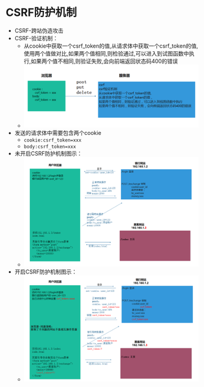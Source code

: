 # CSRF防护机制
- CSRF-跨站伪造攻击
- CSRF-验证机制：  
    - 从cookie中获取一个csrf_token的值,从请求体中获取一个csrf_token的值,使用两个值做对比,如果两个值相同,则检验通过,可以进入到试图函数中执行,如果两个值不相同,则验证失败,会向前端返回状态码400的错误
    - ![csrf防护机制](images/csrf防护机制.png)
- 发送的请求体中需要包含两个cookie
    - `cookie:csrf_token=xxx`
    - `body:csrf_token=xxx`
- 未开启CSRF防护机制图示：
    - ![未开启CSRF防护机制图示](images/未开启csrf防护机制.png)
- 开启CSRF防护机制图示：
    - ![开启CSRF防护机制图示](images/开启csrf防护机制.png)